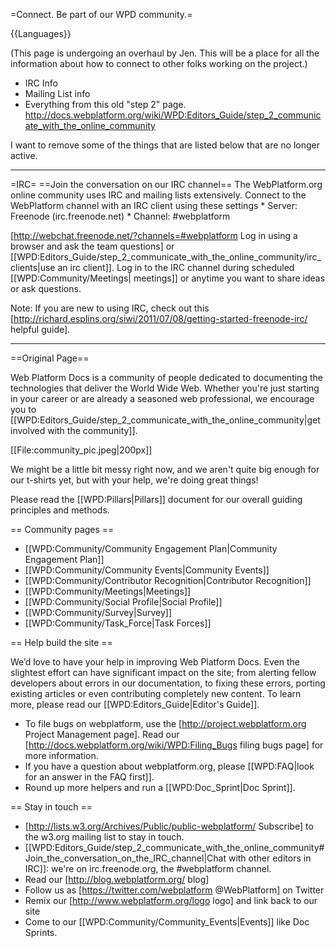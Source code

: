 =Connect. Be part of our WPD community.=

{{Languages}}

(This page is undergoing an overhaul by Jen. This will be a place for all the information about how to connect to other folks working on the project.)
* IRC Info
* Mailing List info
* Everything from this old "step 2" page. http://docs.webplatform.org/wiki/WPD:Editors_Guide/step_2_communicate_with_the_online_community

I want to remove some of the things that are listed below that are no longer active. 

<hr>
=IRC=
==Join the conversation on our IRC channel==
The WebPlatform.org online community uses IRC and mailing lists extensively. Connect to the WebPlatform channel with an IRC client using these settings
* Server: Freenode (irc.freenode.net)
* Channel: #webplatform

[http://webchat.freenode.net/?channels=#webplatform Log in using a browser and ask the team questions] or [[WPD:Editors_Guide/step_2_communicate_with_the_online_community/irc_clients|use an irc client]]. Log in to the IRC channel during scheduled [[WPD:Community/Meetings| meetings]] or anytime you want to share ideas or ask questions.

Note: If you are new to using IRC, check out this [http://richard.esplins.org/siwi/2011/07/08/getting-started-freenode-irc/ helpful guide].

<hr>

==Original Page==

Web Platform Docs is a community of people dedicated to documenting the technologies that deliver the World Wide Web. Whether you're just starting in your career or are already a seasoned web professional, we encourage you to [[WPD:Editors_Guide/step_2_communicate_with_the_online_community|get involved with the community]].

[[File:community_pic.jpeg|200px]]

We might be a little bit messy right now, and we aren't quite big enough for our t-shirts yet, but with your help, we're doing great things!

Please read the [[WPD:Pillars|Pillars]] document for our overall guiding principles and methods.

== Community pages == 

* [[WPD:Community/Community Engagement Plan|Community Engagement Plan]]
* [[WPD:Community/Community Events|Community Events]]
* [[WPD:Community/Contributor Recognition|Contributor Recognition]]
* [[WPD:Community/Meetings|Meetings]]
* [[WPD:Community/Social Profile|Social Profile]]
* [[WPD:Community/Survey|Survey]]
* [[WPD:Community/Task_Force|Task Forces]]

== Help build the site ==

We’d love to have your help in improving Web Platform Docs. Even the slightest effort can have significant impact on the site; from alerting fellow developers about errors in our documentation, to fixing these errors, porting existing articles or even contributing completely new content. To learn more, please read our [[WPD:Editors_Guide|Editor's Guide]].

* To file bugs on webplatform, use the [http://project.webplatform.org Project Management page]. Read our [http://docs.webplatform.org/wiki/WPD:Filing_Bugs filing bugs page] for more information.
* If you have a question about webplatform.org, please [[WPD:FAQ|look for an answer in the FAQ first]].
* Round up more helpers and run a [[WPD:Doc_Sprint|Doc Sprint]].

== Stay in touch ==

* [http://lists.w3.org/Archives/Public/public-webplatform/ Subscribe] to the w3.org mailing list to stay in touch.
* [[WPD:Editors_Guide/step_2_communicate_with_the_online_community#Join_the_conversation_on_the_IRC_channel|Chat with other editors in IRC]]: we're on irc.freenode.org, the #webplatform channel.
* Read our [http://blog.webplatform.org/ blog]
* Follow us as [https://twitter.com/webplatform @WebPlatform] on Twitter
* Remix our [http://www.webplatform.org/logo logo] and link back to our site
* Come to our [[WPD:Community/Community_Events|Events]] like Doc Sprints.